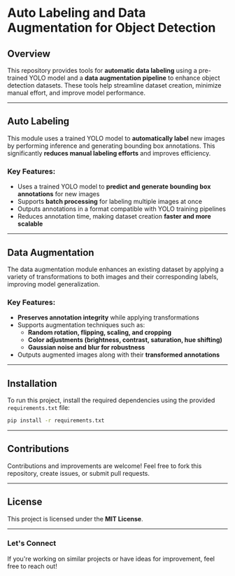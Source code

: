 # **Auto Labeling and Data Augmentation for Object Detection**

## **Overview**
This repository provides tools for **automatic data labeling** using a pre-trained YOLO model and a **data augmentation pipeline** to enhance object detection datasets. These tools help streamline dataset creation, minimize manual effort, and improve model performance.

---

## **Auto Labeling**
This module uses a trained YOLO model to **automatically label** new images by performing inference and generating bounding box annotations. This significantly **reduces manual labeling efforts** and improves efficiency.

### **Key Features:**
- Uses a trained YOLO model to **predict and generate bounding box annotations** for new images
- Supports **batch processing** for labeling multiple images at once
- Outputs annotations in a format compatible with YOLO training pipelines
- Reduces annotation time, making dataset creation **faster and more scalable**

---

## **Data Augmentation**
The data augmentation module enhances an existing dataset by applying a variety of transformations to both images and their corresponding labels, improving model generalization.

### **Key Features:**
- **Preserves annotation integrity** while applying transformations
- Supports augmentation techniques such as:
  - **Random rotation, flipping, scaling, and cropping**
  - **Color adjustments (brightness, contrast, saturation, hue shifting)**
  - **Gaussian noise and blur for robustness**
- Outputs augmented images along with their **transformed annotations**

---

## **Installation**
To run this project, install the required dependencies using the provided `requirements.txt` file:

```bash
pip install -r requirements.txt
```

---

## **Contributions**
Contributions and improvements are welcome! Feel free to fork this repository, create issues, or submit pull requests.

---

## **License**
This project is licensed under the **MIT License**.

---

### Let's Connect
If you're working on similar projects or have ideas for improvement, feel free to reach out!
